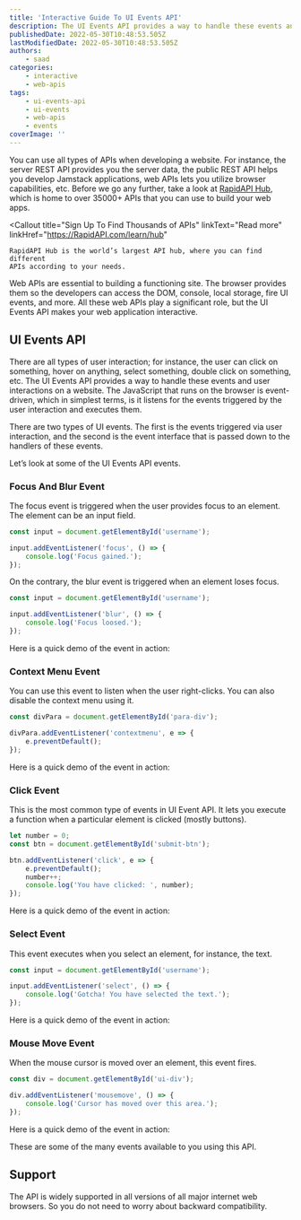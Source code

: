 ```yaml
---
title: 'Interactive Guide To UI Events API'
description: The UI Events API provides a way to handle these events and user interactions on a website.. In this piece, let's take a look at what it is and how you can use it in your web apps.
publishedDate: 2022-05-30T10:48:53.505Z
lastModifiedDate: 2022-05-30T10:48:53.505Z
authors:
    - saad
categories:
    - interactive
    - web-apis
tags:
    - ui-events-api
    - ui-events
    - web-apis
    - events
coverImage: ''
---
```


<Lead>

You can use all types of APIs when developing a website. For instance, the server REST API provides you the server data, the public REST API helps you develop Jamstack applications, web APIs lets you utilize browser capabilities, etc. Before we go any further, take a look at [RapidAPI Hub](https://RapidAPI.com/hub?utm_source=RapidAPI.com/guides&utm_medium=DevRel&utm_campaign=DevRel), which is home to over 35000+ APIs that you can use to build your web apps.

</Lead>

<Callout
	title="Sign Up To Find Thousands of APIs"
	linkText="Read more"
	linkHref="https://RapidAPI.com/learn/hub"
>
	RapidAPI Hub is the world’s largest API hub, where you can find different
	APIs according to your needs.
</Callout>

Web APIs are essential to building a functioning site. The browser provides them so the developers can access the DOM, console, local storage, fire UI events, and more. All these web APIs play a significant role, but the UI Events API makes your web application interactive.

## UI Events API

There are all types of user interaction; for instance, the user can click on something, hover on anything, select something, double click on something, etc. The UI Events API provides a way to handle these events and user interactions on a website. The JavaScript that runs on the browser is event-driven, which in simplest terms, is it listens for the events triggered by the user interaction and executes them.

There are two types of UI events. The first is the events triggered via user interaction, and the second is the event interface that is passed down to the handlers of these events.

Let’s look at some of the UI Events API events.

### Focus And Blur Event

The focus event is triggered when the user provides focus to an element. The element can be an input field.

```js
const input = document.getElementById('username');

input.addEventListener('focus', () => {
	console.log('Focus gained.');
});
```

On the contrary, the blur event is triggered when an element loses focus.

```js
const input = document.getElementById('username');

input.addEventListener('blur', () => {
	console.log('Focus loosed.');
});
```

Here is a quick demo of the event in action:

<LearnUIEventAPI showFocusAndBlur />

### Context Menu Event

You can use this event to listen when the user right-clicks. You can also disable the context menu using it.

```js
const divPara = document.getElementById('para-div');

divPara.addEventListener('contextmenu', e => {
	e.preventDefault();
});
```

Here is a quick demo of the event in action:

<LearnUIEventAPI showContextMenu />

### Click Event

This is the most common type of events in UI Event API. It lets you execute a function when a particular element is clicked (mostly buttons).

```js
let number = 0;
const btn = document.getElementById('submit-btn');

btn.addEventListener('click', e => {
	e.preventDefault();
	number++;
	console.log('You have clicked: ', number);
});
```

Here is a quick demo of the event in action:

<LearnUIEventAPI showClick />

### Select Event

This event executes when you select an element, for instance, the text.

```js
const input = document.getElementById('username');

input.addEventListener('select', () => {
	console.log('Gotcha! You have selected the text.');
});
```

Here is a quick demo of the event in action:

<LearnUIEventAPI showSelect />

### Mouse Move Event

When the mouse cursor is moved over an element, this event fires.

```js
const div = document.getElementById('ui-div');

div.addEventListener('mousemove', () => {
	console.log('Cursor has moved over this area.');
});
```

Here is a quick demo of the event in action:

<LearnUIEventAPI showMouseMove />

These are some of the many events available to you using this API.

## Support

The API is widely supported in all versions of all major internet web browsers. So you do not need to worry about backward compatibility.
